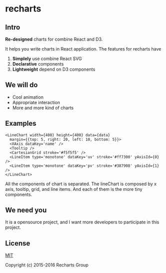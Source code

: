 # recharts

## Intro

**Re-designed** charts for combine React and D3.

It helps you write charts in React application. The features for recharts have

1. **Simplely** use combine React SVG
1. **Declarative** components
1. **Lightweight** depend on D3 components

## We will do

- Cool animation
- Appropriate interaction
- More and more kind of charts

## Examples

```
<LineChart width={400} height={400} data={data}
  margin={{top: 5, right: 20, left: 10, bottom: 5}}>
  <XAxis dataKey='name' />
  <Tooltip />
  <CartesianGrid stroke='#f5f5f5' />
  <LineItem type='monotone' dataKey='uv' stroke='#ff7300' yAxisId={0} />
  <LineItem type='monotone' dataKey='pv' stroke='#387908' yAxisId={1} />
</LineChart>
```

All the components of chart is separated. The lineChart is composed by x axis, tooltip, grid, and line items. And each of them is the more tiny components.

## We need you

It is a opensource project, and I want more developers to participate in this project.

## License

[MIT](http://opensource.org/licenses/MIT)

Copyright (c) 2015-2016 Recharts Group
